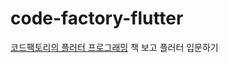 # code-factory-flutter

[코드팩토리의 플러터 프로그래밍](https://product.kyobobook.co.kr/detail/S000211930290) 책 보고 플러터 입문하기
